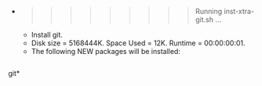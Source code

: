 * >>>>>>>>> Running inst-xtra-git.sh ...
  * Install git.
  * Disk size = 5168444K. Space Used = 12K. Runtime = 00:00:00:01.
  * The following NEW packages will be installed:
  ```bash
git*
  ```
